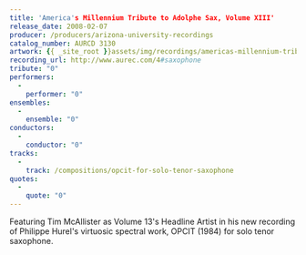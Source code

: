 ```yaml
---
title: 'America's Millennium Tribute to Adolphe Sax, Volume XIII'
release_date: 2008-02-07
producer: /producers/arizona-university-recordings
catalog_number: AURCD 3130
artwork: {{ _site_root }}assets/img/recordings/americas-millennium-tribute-to-adolphe-sax-volume-xiii.jpg
recording_url: http://www.aurec.com/4#saxophone
tribute: "0"
performers: 
  -
    performer: "0"
ensembles: 
  -
    ensemble: "0"
conductors: 
  -
    conductor: "0"
tracks: 
  -
    track: /compositions/opcit-for-solo-tenor-saxophone
quotes: 
  -
    quote: "0"
---
```

Featuring Tim McAllister as Volume 13's Headline Artist in his new recording of Philippe Hurel's virtuosic spectral work, OPCIT (1984) for solo tenor saxophone.
